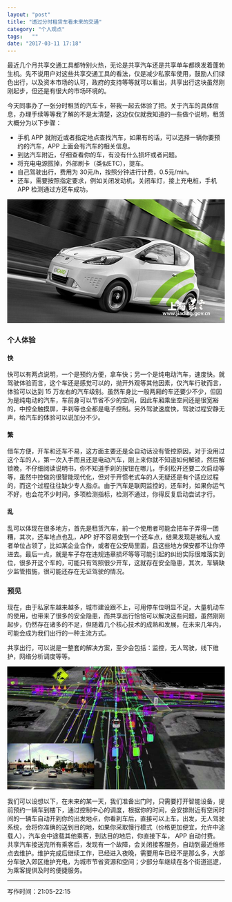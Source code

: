 ```yaml
---
layout: "post"
title: "透过分时租赁车看未来的交通"
category: "个人观点"
tags:   ""
date: "2017-03-11 17:18"
---
```


最近几个月共享交通工具都特别火热，无论是共享汽车还是共享单车都焕发着蓬勃生机。先不说用户对这些共享交通工具的看法，仅是减少私家车使用，鼓励人们绿色出行，以及资本市场的认可，政府的支持等等就可以看出，共享出行这块虽然刚刚起步，但还是有很大的市场环境的。

今天同事办了一张分时租赁的汽车卡，带我一起去体验了把。关于汽车的具体信息，办理手续等等我了解的不是太清楚，这边仅仅就我知道的一些做个说明，租赁大概分为以下步骤：

- 手机 APP 就附近或者指定地点查找汽车，如果有的话，可以选择一辆你要预约的汽车，APP 上面会有汽车的相关信息。
- 到达汽车附近，仔细查看你的车，有没有什么损坏或者问题。
- 将充电电源拔掉，外部刷卡（类似ETC），提车。
- 自己驾驶出行，费用为 30元/h，按照分钟进行计费，0.5元/min。
- 还车，需要按照指定要求，例如关闭发动机，关闭车灯，接上充电桩，手机 APP 检测通过方还车成功。


![timg.jpg](https://raw.githubusercontent.com/noparkinghere/noparkinghere.github.io/master/img/2017-03-11-透过分时租赁车看未来的交通/1.jpg)


### 个人体验

#### 快

快可以有两点说明，一个是预约方便，拿车快；另一个是纯电动汽车，速度快。就驾驶体验而言，这个车还是感觉可以的，抛开外观等其他因素，仅汽车行驶而言，体验可以达到 15 万左右的汽车级别。虽然车身比一般两厢的车还要少不少，但因为是纯电动的汽车，车前身可以节省不少的空间，因此车厢乘坐空间还是很宽裕的，中控全触摸屏，手刹等也全都是电子控制。另外驾驶速度快，驾驶过程安静无声，给汽车的体验可以说加分不少。

#### 繁

借车方便，开车和还车不易，这方面主要还是全自动话没有管控原因，对于没用过这个车的人，第一次入手而且还是电动汽车，刚上来你就不知道如何解锁，然后解锁晚，不仔细阅读说明书，你不知道手刹的按钮在哪儿，手刹松开还要二次启动等等，虽然中控做的很智能现代化，但对于开惯老式车的人无疑还是有个适应过程的，而这个过程往往缺少专人指点。由于汽车是联网监控的，还车时，如果你运气不好，也会花不少时间，多项检测指标，检测不通过，你得反复启动尝试才行。

#### 乱

乱可以体现在很多地方，首先是租赁汽车，前一个使用者可能会把车子弄得一团糟，其次，还车地点也乱，APP 好不容易查到一个还车点，结果发现是被私人或者单位占领了，比如某企业合作，或者在公安局里面，且这些地方保安都不让你停进去。最后一点，就是车子存在违规违章损坏等等可能引起的纠纷实际很难落实到位，很多开这个车的，可能只有驾照很少开车，这就存在安全隐患，其次，车辆缺少监管措施，很可能还存在无证驾驶的情况。

### 预见

现在，由于私家车越来越多，城市建设跟不上，可用停车位明显不足，大量机动车的使用，也带来了很多的安全隐患，而共享出行恰恰可以解决这些问题，虽然刚刚起步，仍然存在诸多的不足，但随着几个核心技术的成熟和发展，在未来几年内，可能会成为我们出行的一种主流方式。

共享出行，可以说是一整套的解决方案，至少会包括：监控，无人驾驶，线下维护，网络分析调度等等。

![timg.jpg](https://raw.githubusercontent.com/noparkinghere/noparkinghere.github.io/master/img/2017-03-11-透过分时租赁车看未来的交通/2.jpg)

我们可以设想以下，在未来的某一天，我们准备出门时，只需要打开智能设备，提前预约一辆车到楼下，通过控制中心的调度，根据你的时间，会安排附近有空闲时间的一辆车自动开到你的出发地点，你看到车后，直接可以上车，出发，无人驾驶系统，会将你准确的送到目的地，如果你采取慢行模式（价格更加便宜，允许中途载人），汽车会中途载其他乘客，到达目的地后，你直接下车， APP 自动付费。共享汽车接送完所有乘客后，发现有一个故障，会关闭接客服务，自动到最近维修点去维护。维护完成后继续工作，已经进入夜晚，需要用车已经不是那么多，大部分车驶入郊区维护充电，为城市节省资源和空间；少部分车继续在各个街道巡逻，为乘客提供及时的便捷服务。

***

写作时间：21:05-22:15
